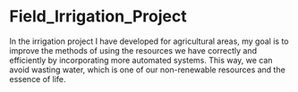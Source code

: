 # Field_Irrigation_Project
In the irrigation project I have developed for agricultural areas, my goal is to improve the methods of using the resources we have correctly and efficiently by incorporating more automated systems. This way, we can avoid wasting water, which is one of our non-renewable resources and the essence of life.
